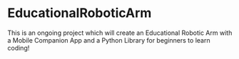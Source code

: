 # EducationalRoboticArm

This is an ongoing project which will create an Educational Robotic Arm with a Mobile Companion App and a Python Library for beginners to learn coding!
